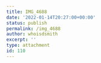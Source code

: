 ```yaml
---
title: IMG_4688
date: '2022-01-14T20:27:00+00:00'
status: publish
permalink: /img_4688
author: whoisdsmith
excerpt: ''
type: attachment
id: 110
---
```

<!DOCTYPE html PUBLIC "-//W3C//DTD HTML 4.0 Transitional//EN" "http://www.w3.org/TR/REC-html40/loose.dtd">
<?xml encoding="UTF-8">
